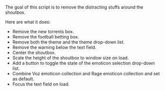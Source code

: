<p>The goal of this script is to remove the distracting stuffs around the shoutbox.</p>
<p>Here are what it does:
<ul>
<li>Remove the new torrents box.</li>
<li>Remove the football betting box.</li>
<li>Remove both the theme and the theme drop-down list.</li>
<li>Remove the warning below the text field.</li>
<li>Center the shoutbox.</li>
<li>Scale the height of the shoutbox to window size on load.</li>
<li>Add a button to toggle the state of the emoticon selection drop-down list.</li>
<li>Combine Voz emoticon collection and Rage emoticon collection and set as default.</li>
<li>Focus the text field on load.</li>
</ul></p>
